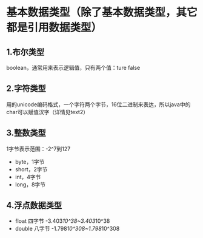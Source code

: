 # 基本数据类型（除了基本数据类型，其它都是引用数据类型）

## 1.布尔类型

 boolean，通常用来表示逻辑值，只有两个值：ture false

## 2.字符类型

 用的unicode编码格式，一个字符两个字节，16位二进制来表达，所以java中的char可以赋值汉字（详情见text2）

## 3.整数类型

1字节表示范围：-2^7到127

* byte，1字节
* short，2字节
* int，4字节
* long，8字节

## 4.浮点数据类型

* float 四字节 -3.403*10^38~3.403*10^38
* double 八字节 -1.798*10^308~1.798*10^308
